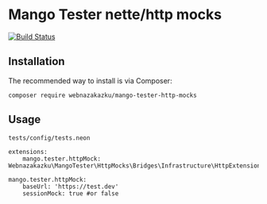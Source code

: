 Mango Tester nette/http mocks
======
[![Build Status](https://github.com/webnazakazku/mango-tester-http-mocks/actions/workflows/main.yaml/badge.svg)](https://github.com/webnazakazku/mango-tester-http-mocks/actions/workflows/main.yaml)


Installation
----

The recommended way to install is via Composer:

```
composer require webnazakazku/mango-tester-http-mocks
```

Usage
----

`tests/config/tests.neon`

```neon
extensions:
	mango.tester.httpMock: Webnazakazku\MangoTester\HttpMocks\Bridges\Infrastructure\HttpExtension

mango.tester.httpMock:
	baseUrl: 'https://test.dev'
	sessionMock: true #or false
```
